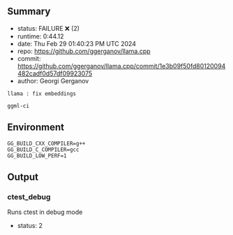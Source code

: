 ## Summary

- status:  FAILURE ❌ (2)
- runtime: 0:44.12
- date:    Thu Feb 29 01:40:23 PM UTC 2024
- repo:    https://github.com/ggerganov/llama.cpp
- commit:  https://github.com/ggerganov/llama.cpp/commit/1e3b09f50fd80120094482cadf0d57df09923075
- author:  Georgi Gerganov
```
llama : fix embeddings

ggml-ci
```

## Environment

```
GG_BUILD_CXX_COMPILER=g++
GG_BUILD_C_COMPILER=gcc
GG_BUILD_LOW_PERF=1
```

## Output

### ctest_debug

Runs ctest in debug mode
- status: 2
```

```

